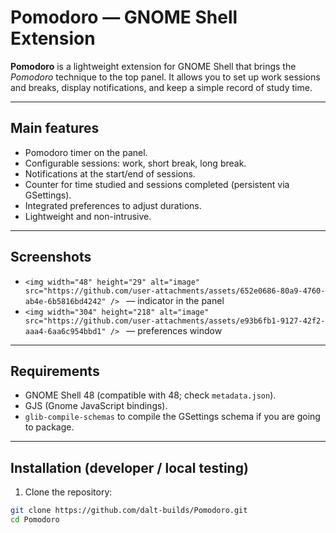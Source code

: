 # Pomodoro — GNOME Shell Extension

**Pomodoro** is a lightweight extension for GNOME Shell that brings the *Pomodoro* technique to the top panel. It allows you to set up work sessions and breaks, display notifications, and keep a simple record of study time.

---

## Main features
- Pomodoro timer on the panel.
- Configurable sessions: work, short break, long break.
- Notifications at the start/end of sessions.
- Counter for time studied and sessions completed (persistent via GSettings).
- Integrated preferences to adjust durations.
- Lightweight and non-intrusive.

---

## Screenshots
- `<img width="48" height="29" alt="image" src="https://github.com/user-attachments/assets/652e0686-80a9-4760-ab4e-6b5816bd4242" />
` — indicator in the panel
- `<img width="304" height="218" alt="image" src="https://github.com/user-attachments/assets/e93b6fb1-9127-42f2-aaa4-6aa6c954bbd1" />
` — preferences window

---

## Requirements
- GNOME Shell 48 (compatible with 48; check `metadata.json`).
- GJS (Gnome JavaScript bindings).
- `glib-compile-schemas` to compile the GSettings schema if you are going to package.

---

## Installation (developer / local testing)

1. Clone the repository:
```bash
git clone https://github.com/dalt-builds/Pomodoro.git
cd Pomodoro
